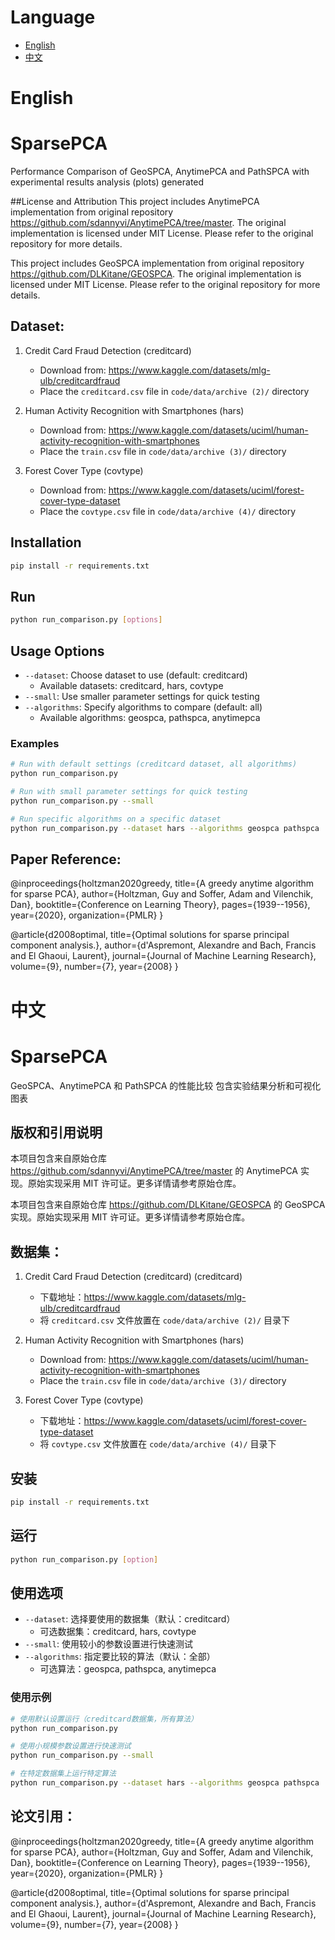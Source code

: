 # Language

- [English](#english)
- [中文](#中文)


# English
# SparsePCA
Performance Comparison of GeoSPCA, AnytimePCA and PathSPCA
with experimental results analysis (plots) generated

##License and Attribution
This project includes AnytimePCA implementation from original repository https://github.com/sdannyvi/AnytimePCA/tree/master. The original implementation is licensed under MIT License. Please refer to the original repository for more details.

This project includes GeoSPCA implementation from original repository https://github.com/DLKitane/GEOSPCA. The original implementation is licensed under MIT License. Please refer to the original repository for more details.

## Dataset: 
1. Credit Card Fraud Detection (creditcard)
   - Download from: https://www.kaggle.com/datasets/mlg-ulb/creditcardfraud
   - Place the `creditcard.csv` file in `code/data/archive (2)/` directory

2. Human Activity Recognition with Smartphones (hars)
   - Download from: https://www.kaggle.com/datasets/uciml/human-activity-recognition-with-smartphones
   - Place the `train.csv` file in `code/data/archive (3)/` directory

3. Forest Cover Type (covtype)
   - Download from: https://www.kaggle.com/datasets/uciml/forest-cover-type-dataset
   - Place the `covtype.csv` file in `code/data/archive (4)/` directory

## Installation
```bash
pip install -r requirements.txt
```

## Run
```bash
python run_comparison.py [options]
```

## Usage Options
- `--dataset`: Choose dataset to use (default: creditcard)
  - Available datasets: creditcard, hars, covtype
- `--small`: Use smaller parameter settings for quick testing
- `--algorithms`: Specify algorithms to compare (default: all)
  - Available algorithms: geospca, pathspca, anytimepca

### Examples
```bash
# Run with default settings (creditcard dataset, all algorithms)
python run_comparison.py

# Run with small parameter settings for quick testing
python run_comparison.py --small

# Run specific algorithms on a specific dataset
python run_comparison.py --dataset hars --algorithms geospca pathspca
```

## Paper Reference:

@inproceedings{holtzman2020greedy,
  title={A greedy anytime algorithm for sparse PCA},
  author={Holtzman, Guy and Soffer, Adam and Vilenchik, Dan},
  booktitle={Conference on Learning Theory},
  pages={1939--1956},
  year={2020},
  organization={PMLR}
}

@article{d2008optimal,
  title={Optimal solutions for sparse principal component analysis.},
  author={d'Aspremont, Alexandre and Bach, Francis and El Ghaoui, Laurent},
  journal={Journal of Machine Learning Research},
  volume={9},
  number={7},
  year={2008}
}

# 中文

# SparsePCA
GeoSPCA、AnytimePCA 和 PathSPCA 的性能比较
包含实验结果分析和可视化图表

## 版权和引用说明
本项目包含来自原始仓库 https://github.com/sdannyvi/AnytimePCA/tree/master 的 AnytimePCA 实现。原始实现采用 MIT 许可证。更多详情请参考原始仓库。

本项目包含来自原始仓库 https://github.com/DLKitane/GEOSPCA 的 GeoSPCA 实现。原始实现采用 MIT 许可证。更多详情请参考原始仓库。

## 数据集：
1. Credit Card Fraud Detection (creditcard) (creditcard)
   - 下载地址：https://www.kaggle.com/datasets/mlg-ulb/creditcardfraud
   - 将 `creditcard.csv` 文件放置在 `code/data/archive (2)/` 目录下

2. Human Activity Recognition with Smartphones (hars)
   - Download from: https://www.kaggle.com/datasets/uciml/human-activity-recognition-with-smartphones
   - Place the `train.csv` file in `code/data/archive (3)/` directory

3. Forest Cover Type (covtype)
   - 下载地址：https://www.kaggle.com/datasets/uciml/forest-cover-type-dataset
   - 将 `covtype.csv` 文件放置在 `code/data/archive (4)/` 目录下

## 安装
```bash
pip install -r requirements.txt
```

## 运行
```bash
python run_comparison.py [option]
```

## 使用选项
- `--dataset`: 选择要使用的数据集（默认：creditcard）
  - 可选数据集：creditcard, hars, covtype
- `--small`: 使用较小的参数设置进行快速测试
- `--algorithms`: 指定要比较的算法（默认：全部）
  - 可选算法：geospca, pathspca, anytimepca

### 使用示例
```bash
# 使用默认设置运行（creditcard数据集，所有算法）
python run_comparison.py

# 使用小规模参数设置进行快速测试
python run_comparison.py --small

# 在特定数据集上运行特定算法
python run_comparison.py --dataset hars --algorithms geospca pathspca
```

## 论文引用：

@inproceedings{holtzman2020greedy,
  title={A greedy anytime algorithm for sparse PCA},
  author={Holtzman, Guy and Soffer, Adam and Vilenchik, Dan},
  booktitle={Conference on Learning Theory},
  pages={1939--1956},
  year={2020},
  organization={PMLR}
}

@article{d2008optimal,
  title={Optimal solutions for sparse principal component analysis.},
  author={d'Aspremont, Alexandre and Bach, Francis and El Ghaoui, Laurent},
  journal={Journal of Machine Learning Research},
  volume={9},
  number={7},
  year={2008}
}

